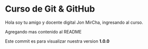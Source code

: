 # Curso de Git & GitHub

Hola soy tu amigo y docente digital Jon MirCha, ingresando al curso.

Agregando mas contenido al README

Este commit es para visualizar nuestra version **1.0.0**
